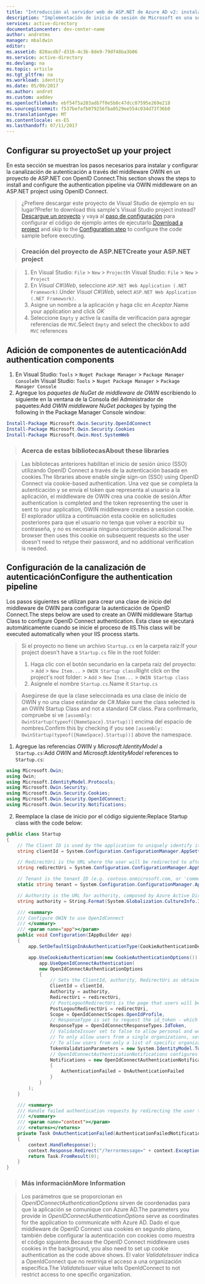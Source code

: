 ```yaml
---
title: "Introducción al servidor web de ASP.NET de Azure AD v2: instalación | Microsoft Docs"
description: "Implementación de inicio de sesión de Microsoft en una solución ASP.NET con una aplicación basada en un explorador web tradicional mediante el estándar OpenID Connect"
services: active-directory
documentationcenter: dev-center-name
author: andretms
manager: mbaldwin
editor: 
ms.assetid: 820acdb7-d316-4c3b-8de9-79df48ba3b06
ms.service: active-directory
ms.devlang: na
ms.topic: article
ms.tgt_pltfrm: na
ms.workload: identity
ms.date: 05/09/2017
ms.author: andret
ms.custom: aaddev
ms.openlocfilehash: ebf54f5a203adb7f0e5b0c47dcc07595e269e218
ms.sourcegitcommit: f537befafb079256fba0529ee554c034d73f36b0
ms.translationtype: MT
ms.contentlocale: es-ES
ms.lasthandoff: 07/11/2017
---
```

## <a name="set-up-your-project"></a><span data-ttu-id="36fcc-103">Configurar su proyecto</span><span class="sxs-lookup"><span data-stu-id="36fcc-103">Set up your project</span></span>

<span data-ttu-id="36fcc-104">En esta sección se muestran los pasos necesarios para instalar y configurar la canalización de autenticación a través del middleware OWIN en un proyecto de ASP.NET con OpenID Connect.</span><span class="sxs-lookup"><span data-stu-id="36fcc-104">This section shows the steps to install and configure the authentication pipeline via OWIN middleware on an ASP.NET project using OpenID Connect.</span></span> 

> <span data-ttu-id="36fcc-105">¿Prefiere descargar este proyecto de Visual Studio de ejemplo en su lugar?</span><span class="sxs-lookup"><span data-stu-id="36fcc-105">Prefer to download this sample's Visual Studio project instead?</span></span> <span data-ttu-id="36fcc-106">[Descargue un proyecto](https://github.com/AzureADQuickStarts/AppModelv2-WebApp-OpenIDConnect-DotNet/archive/master.zip) y vaya al [paso de configuración](#create-an-application-express) para configurar el código de ejemplo antes de ejecutarlo.</span><span class="sxs-lookup"><span data-stu-id="36fcc-106">[Download a project](https://github.com/AzureADQuickStarts/AppModelv2-WebApp-OpenIDConnect-DotNet/archive/master.zip) and skip to the [Configuration step](#create-an-application-express) to configure the code sample before executing.</span></span>

<!--start-collapse-->
> ### <a name="create-your-aspnet-project"></a><span data-ttu-id="36fcc-107">Creación del proyecto de ASP.NET</span><span class="sxs-lookup"><span data-stu-id="36fcc-107">Create your ASP.NET project</span></span>

> 1. <span data-ttu-id="36fcc-108">En Visual Studio: `File` > `New` > `Project`</span><span class="sxs-lookup"><span data-stu-id="36fcc-108">In Visual Studio: `File` > `New` > `Project`</span></span><br/>
> 2. <span data-ttu-id="36fcc-109">En *Visual C#\Web*, seleccione `ASP.NET Web Application (.NET Framework)`.</span><span class="sxs-lookup"><span data-stu-id="36fcc-109">Under *Visual C#\Web*, select `ASP.NET Web Application (.NET Framework)`.</span></span>
> 3. <span data-ttu-id="36fcc-110">Asigne un nombre a la aplicación y haga clic en *Aceptar*.</span><span class="sxs-lookup"><span data-stu-id="36fcc-110">Name your application and click *OK*</span></span>
> 4. <span data-ttu-id="36fcc-111">Seleccione `Empty` y active la casilla de verificación para agregar referencias de `MVC`.</span><span class="sxs-lookup"><span data-stu-id="36fcc-111">Select `Empty` and select the checkbox to add `MVC` references</span></span>
<!--end-collapse-->

## <a name="add-authentication-components"></a><span data-ttu-id="36fcc-112">Adición de componentes de autenticación</span><span class="sxs-lookup"><span data-stu-id="36fcc-112">Add authentication components</span></span>

1. <span data-ttu-id="36fcc-113">En Visual Studio: `Tools` > `Nuget Package Manager` > `Package Manager Console`</span><span class="sxs-lookup"><span data-stu-id="36fcc-113">In Visual Studio: `Tools` > `Nuget Package Manager` > `Package Manager Console`</span></span>
2. <span data-ttu-id="36fcc-114">Agregue los *paquetes de NuGet de middleware de OWIN* escribiendo lo siguiente en la ventana de la Consola del Administrador de paquetes:</span><span class="sxs-lookup"><span data-stu-id="36fcc-114">Add *OWIN middleware NuGet packages* by typing the following in the Package Manager Console window:</span></span>

```powershell
Install-Package Microsoft.Owin.Security.OpenIdConnect
Install-Package Microsoft.Owin.Security.Cookies
Install-Package Microsoft.Owin.Host.SystemWeb
```

<!--start-collapse-->
> ### <a name="about-these-libraries"></a><span data-ttu-id="36fcc-115">Acerca de estas bibliotecas</span><span class="sxs-lookup"><span data-stu-id="36fcc-115">About these libraries</span></span>

><span data-ttu-id="36fcc-116">Las bibliotecas anteriores habilitan el inicio de sesión único (SSO) utilizando OpenID Connect a través de la autenticación basada en cookies.</span><span class="sxs-lookup"><span data-stu-id="36fcc-116">The libraries above enable single sign-on (SSO) using OpenID Connect via cookie-based authentication.</span></span> <span data-ttu-id="36fcc-117">Una vez que se completa la autenticación y se envía el token que representa al usuario a la aplicación, el middleware de OWIN crea una cookie de sesión.</span><span class="sxs-lookup"><span data-stu-id="36fcc-117">After authentication is completed and the token representing the user is sent to your application, OWIN middleware creates a session cookie.</span></span> <span data-ttu-id="36fcc-118">El explorador utiliza a continuación esta cookie en solicitudes posteriores para que el usuario no tenga que volver a escribir su contraseña, y no es necesaria ninguna comprobación adicional.</span><span class="sxs-lookup"><span data-stu-id="36fcc-118">The browser then uses this cookie on subsequent requests so the user doesn't need to retype their password, and no additional verification is needed.</span></span>
<!--end-collapse-->

## <a name="configure-the-authentication-pipeline"></a><span data-ttu-id="36fcc-119">Configuración de la canalización de autenticación</span><span class="sxs-lookup"><span data-stu-id="36fcc-119">Configure the authentication pipeline</span></span>
<span data-ttu-id="36fcc-120">Los pasos siguientes se utilizan para crear una clase de inicio del middleware de OWIN para configurar la autenticación de OpenID Connect.</span><span class="sxs-lookup"><span data-stu-id="36fcc-120">The steps below are used to create an OWIN middleware Startup Class to configure OpenID Connect authentication.</span></span> <span data-ttu-id="36fcc-121">Esta clase se ejecutará automáticamente cuando se inicie el proceso de IIS.</span><span class="sxs-lookup"><span data-stu-id="36fcc-121">This class will be executed automatically when your IIS process starts.</span></span>

> <span data-ttu-id="36fcc-122">Si el proyecto no tiene un archivo `Startup.cs` en la carpeta raíz:</span><span class="sxs-lookup"><span data-stu-id="36fcc-122">If your project doesn't have a `Startup.cs` file in the root folder:</span></span><br/>
> 1. <span data-ttu-id="36fcc-123">Haga clic con el botón secundario en la carpeta raíz del proyecto:  >    `Add` > `New Item...` > `OWIN Startup class`</span><span class="sxs-lookup"><span data-stu-id="36fcc-123">Right click on the project's root folder: >    `Add` > `New Item...` > `OWIN Startup class`</span></span><br/>
> 2. <span data-ttu-id="36fcc-124">Asígnele el nombre `Startup.cs`.</span><span class="sxs-lookup"><span data-stu-id="36fcc-124">Name it `Startup.cs`</span></span>

> <span data-ttu-id="36fcc-125">Asegúrese de que la clase seleccionada es una clase de inicio de OWIN y no una clase estándar de C#.</span><span class="sxs-lookup"><span data-stu-id="36fcc-125">Make sure the class selected is an OWIN Startup Class and not a standard C# class.</span></span> <span data-ttu-id="36fcc-126">Para confirmarlo, compruebe si ve `[assembly: OwinStartup(typeof({NameSpace}.Startup))]` encima del espacio de nombres.</span><span class="sxs-lookup"><span data-stu-id="36fcc-126">Confirm this by checking if you see `[assembly: OwinStartup(typeof({NameSpace}.Startup))]` above the namespace.</span></span>


1. <span data-ttu-id="36fcc-127">Agregue las referencias *OWIN* y *Microsoft.IdentityModel* a `Startup.cs`:</span><span class="sxs-lookup"><span data-stu-id="36fcc-127">Add *OWIN* and *Microsoft.IdentityModel* references to `Startup.cs`:</span></span>

```csharp
using Microsoft.Owin;
using Owin;
using Microsoft.IdentityModel.Protocols;
using Microsoft.Owin.Security;
using Microsoft.Owin.Security.Cookies;
using Microsoft.Owin.Security.OpenIdConnect;
using Microsoft.Owin.Security.Notifications;
```
<!-- Workaround for Docs conversion bug -->
<ol start="2">
<li>
<span data-ttu-id="36fcc-128">Reemplace la clase de inicio por el código siguiente:</span><span class="sxs-lookup"><span data-stu-id="36fcc-128">Replace Startup class with the code below:</span></span>
</li>
</ol>

```csharp
public class Startup
{        
    // The Client ID is used by the application to uniquely identify itself to Azure AD.
    string clientId = System.Configuration.ConfigurationManager.AppSettings["ClientId"];

    // RedirectUri is the URL where the user will be redirected to after they sign in.
    string redirectUri = System.Configuration.ConfigurationManager.AppSettings["RedirectUri"];

    // Tenant is the tenant ID (e.g. contoso.onmicrosoft.com, or 'common' for multi-tenant)
    static string tenant = System.Configuration.ConfigurationManager.AppSettings["Tenant"];

    // Authority is the URL for authority, composed by Azure Active Directory v2 endpoint and the tenant name (e.g. https://login.microsoftonline.com/contoso.onmicrosoft.com/v2.0)
    string authority = String.Format(System.Globalization.CultureInfo.InvariantCulture, System.Configuration.ConfigurationManager.AppSettings["Authority"], tenant);

    /// <summary>
    /// Configure OWIN to use OpenIdConnect 
    /// </summary>
    /// <param name="app"></param>
    public void Configuration(IAppBuilder app)
    {
        app.SetDefaultSignInAsAuthenticationType(CookieAuthenticationDefaults.AuthenticationType);

        app.UseCookieAuthentication(new CookieAuthenticationOptions());
            app.UseOpenIdConnectAuthentication(
            new OpenIdConnectAuthenticationOptions
            {
                // Sets the ClientId, authority, RedirectUri as obtained from web.config
                ClientId = clientId,
                Authority = authority,
                RedirectUri = redirectUri,
                // PostLogoutRedirectUri is the page that users will be redirected to after sign-out. In this case, it is using the home page
                PostLogoutRedirectUri = redirectUri,
                Scope = OpenIdConnectScopes.OpenIdProfile,
                // ResponseType is set to request the id_token - which contains basic information about the signed-in user
                ResponseType = OpenIdConnectResponseTypes.IdToken,
                // ValidateIssuer set to false to allow personal and work accounts from any organization to sign in to your application
                // To only allow users from a single organizations, set ValidateIssuer to true and 'tenant' setting in web.config to the tenant name
                // To allow users from only a list of specific organizations, set ValidateIssuer to true and use ValidIssuers parameter 
                TokenValidationParameters = new System.IdentityModel.Tokens.TokenValidationParameters() { ValidateIssuer = false },
                // OpenIdConnectAuthenticationNotifications configures OWIN to send notification of failed authentications to OnAuthenticationFailed method
                Notifications = new OpenIdConnectAuthenticationNotifications
                {
                    AuthenticationFailed = OnAuthenticationFailed
                }
            }
        );
    }

    /// <summary>
    /// Handle failed authentication requests by redirecting the user to the home page with an error in the query string
    /// </summary>
    /// <param name="context"></param>
    /// <returns></returns>
    private Task OnAuthenticationFailed(AuthenticationFailedNotification<OpenIdConnectMessage, OpenIdConnectAuthenticationOptions> context)
    {
        context.HandleResponse();
        context.Response.Redirect("/?errormessage=" + context.Exception.Message);
        return Task.FromResult(0);
    }
}

```
<!--start-collapse-->
> ### <a name="more-information"></a><span data-ttu-id="36fcc-129">Más información</span><span class="sxs-lookup"><span data-stu-id="36fcc-129">More Information</span></span>

> <span data-ttu-id="36fcc-130">Los parámetros que se proporcionan en *OpenIDConnectAuthenticationOptions* sirven de coordenadas para que la aplicación se comunique con Azure AD.</span><span class="sxs-lookup"><span data-stu-id="36fcc-130">The parameters you provide in *OpenIDConnectAuthenticationOptions* serve as coordinates for the application to communicate with Azure AD.</span></span> <span data-ttu-id="36fcc-131">Dado el que middleware de OpenID Connect usa cookies en segundo plano, también debe configurar la autenticación con cookies como muestra el código siguiente.</span><span class="sxs-lookup"><span data-stu-id="36fcc-131">Because the OpenID Connect middleware uses cookies in the background, you also need to set up cookie authentication as the code above shows.</span></span> <span data-ttu-id="36fcc-132">El valor *ValidateIssuer* indica a OpenIdConnect que no restrinja el acceso a una organización específica.</span><span class="sxs-lookup"><span data-stu-id="36fcc-132">The *ValidateIssuer* value tells OpenIdConnect to not restrict access to one specific organization.</span></span>
<!--end-collapse-->

